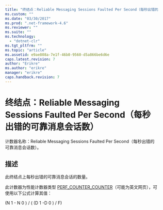 ```yaml
---
title: "终结点：Reliable Messaging Sessions Faulted Per Second（每秒出错的可靠消息会话数） | Microsoft Docs"
ms.custom: ""
ms.date: "03/30/2017"
ms.prod: ".net-framework-4.6"
ms.reviewer: ""
ms.suite: ""
ms.technology: 
  - "dotnet-clr"
ms.tgt_pltfrm: ""
ms.topic: "article"
ms.assetid: e9ae808a-7e1f-46b0-9560-d5a866be6d6e
caps.latest.revision: 7
author: "Erikre"
ms.author: "erikre"
manager: "erikre"
caps.handback.revision: 7
---
```

# 终结点：Reliable Messaging Sessions Faulted Per Second（每秒出错的可靠消息会话数）
计数器名称：Reliable Messaging Sessions Faulted Per Second（每秒出错的可靠消息会话数）。  
  
## 描述  
 此终结点上每秒出错的可靠消息会话的数量。  
  
 此计数器为性能计数器类型 [PERF\_COUNTER\_COUNTER](http://go.microsoft.com/fwlink/?LinkID=94649)（可能为英文网页），可使用以下公式计算其值：  
  
 \(N 1 \- N 0 \) \/ \( \(D 1 \-D 0 \) \/ F\)